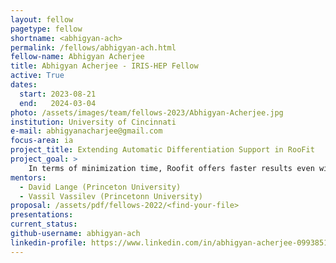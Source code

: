 ```yaml
---
layout: fellow
pagetype: fellow
shortname: <abhigyan-ach>
permalink: /fellows/abhigyan-ach.html
fellow-name: Abhigyan Acherjee
title: Abhigyan Acherjee - IRIS-HEP Fellow
active: True
dates:
  start: 2023-08-21
  end:   2024-03-04
photo: /assets/images/team/fellows-2023/Abhigyan-Acherjee.jpg
institution: University of Cincinnati
e-mail: abhigyanacharjee@gmail.com
focus-area: ia
project_title: Extending Automatic Differentiation Support in RooFit
project_goal: >
    In terms of minimization time, Roofit offers faster results even with numerical differentiation techniques as compared to minimizing a likelihood function that is written by hand in C++, due its complex caching logic. Automatic differentiation gives an additional speedup and more accuracy and scalability for problems with large number of parameters. The purpose of this project will be to firstly use Minuit as an optimization algorithm with externally provided gradients, extend support to cover HistFactory and other parts of RooFit, and finally to optimize Clad generated derivatives and further explore how they can be parallelized (OpenMP or CUDA).
mentors:
  - David Lange (Princeton University)
  - Vassil Vassilev (Princetonn University)
proposal: /assets/pdf/fellows-2022/<find-your-file>
presentations:
current_status:
github-username: abhigyan-ach
linkedin-profile: https://www.linkedin.com/in/abhigyan-acherjee-099385198/
---
```

